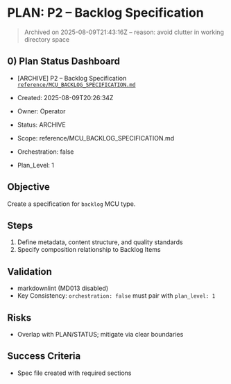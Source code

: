 # PLAN: P2 – Backlog Specification
> Archived on 2025-08-09T21:43:16Z – reason: avoid clutter in working directory space

## 0) Plan Status Dashboard
- [ARCHIVE] P2 – Backlog Specification [`reference/MCU_BACKLOG_SPECIFICATION.md`](reference/MCU_BACKLOG_SPECIFICATION.md)

- Created: 2025-08-09T20:26:34Z
- Owner: Operator
- Status: ARCHIVE
- Scope: reference/MCU_BACKLOG_SPECIFICATION.md
- Orchestration: false
- Plan_Level: 1

## Objective
Create a specification for `backlog` MCU type.

## Steps
1. Define metadata, content structure, and quality standards
2. Specify composition relationship to Backlog Items

## Validation
- markdownlint (MD013 disabled)
- Key Consistency: `orchestration: false` must pair with `plan_level: 1`

## Risks
- Overlap with PLAN/STATUS; mitigate via clear boundaries

## Success Criteria
- Spec file created with required sections

